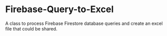 # Firebase-Query-to-Excel
A class to process Firebase Firestore database queries and create an excel file that could be shared.

